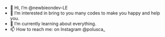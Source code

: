 - 👋 Hi, I’m @newbieondev-LE
- 👀 I’m interested in bring to you many codes to make you happy and help you.
- 🌱 I’m currently learning about everything.
- 📫 How to reach me: on Instagram @polusca_
